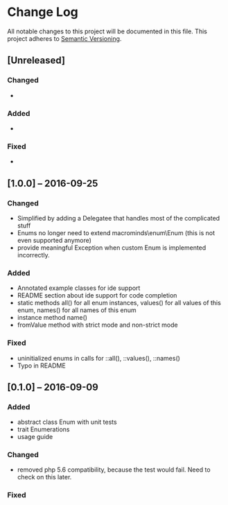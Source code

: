 # Change Log

All notable changes to this project will be documented in this file.
This project adheres to [Semantic Versioning](http://semver.org/).

## [Unreleased]
### Changed
-

### Added 
-

### Fixed
- 

## [1.0.0] – 2016-09-25
### Changed
- Simplified by adding a Delegatee that handles most of the complicated stuff
- Enums no longer need to extend macrominds\enum\Enum (this is not even supported anymore)
- provide meaningful Exception when custom Enum is implemented incorrectly.

### Added
- Annotated example classes for ide support
- README section about ide support for code completion
- static methods all() for all enum instances, values() for all values of this enum, names() for all names of this enum
- instance method name()
- fromValue method with strict mode and non-strict mode

### Fixed
- uninitialized enums in calls for ::all(), ::values(), ::names()
- Typo in README

## [0.1.0] – 2016-09-09
### Added
- abstract class Enum with unit tests
- trait Enumerations
- usage guide

### Changed
- removed php 5.6 compatibility, because the test would fail. Need to check on this later.

### Fixed

